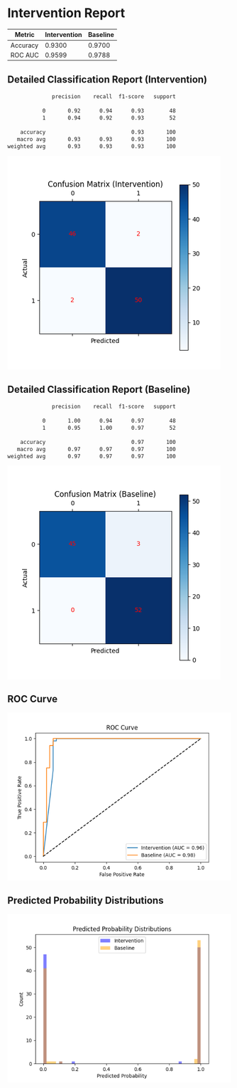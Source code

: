 
# Intervention Report

| Metric           | Intervention | Baseline |
|------------------|--------------|----------|
| Accuracy         | 0.9300     | 0.9700   |
| ROC AUC          | 0.9599     | 0.9788   |

## Detailed Classification Report (Intervention)

```
              precision    recall  f1-score   support

           0       0.92      0.94      0.93        48
           1       0.94      0.92      0.93        52

    accuracy                           0.93       100
   macro avg       0.93      0.93      0.93       100
weighted avg       0.93      0.93      0.93       100

```
![Confusion Matrix (Intervention)](/intervention_reports/f3378_m1.0_a50.0/confusion_matrix_intervention.png)

## Detailed Classification Report (Baseline)

```
              precision    recall  f1-score   support

           0       1.00      0.94      0.97        48
           1       0.95      1.00      0.97        52

    accuracy                           0.97       100
   macro avg       0.97      0.97      0.97       100
weighted avg       0.97      0.97      0.97       100

```
![Confusion Matrix (Baseline)](/intervention_reports/f3378_m1.0_a50.0/confusion_matrix_baseline.png)

## ROC Curve

![ROC Curve](/intervention_reports/f3378_m1.0_a50.0/roc_curve.png)

## Predicted Probability Distributions

![Probability Distributions](/intervention_reports/f3378_m1.0_a50.0/probability_distributions.png)
